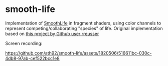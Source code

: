 # smooth-life

Implementation of [SmoothLife](https://conwaylife.com/wiki/OCA:SmoothLife) in fragment shaders, using color channels to represent competing/collaborating "species" of life. Original implementation based on [this project by Github user rreusser](https://github.com/rreusser/regl-smooth-life?tab=readme-ov-file)

Screen recording:

https://github.com/ath92/smooth-life/assets/1820506/516611bc-030c-4db8-97ab-cef522bcc1e8

